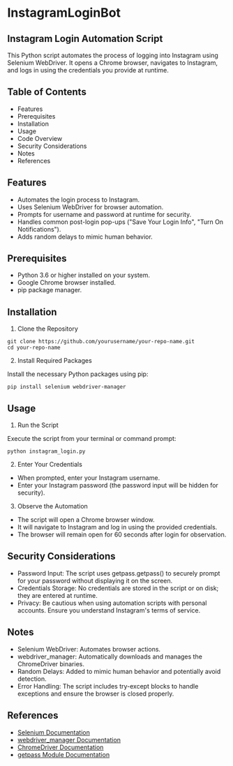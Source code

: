# InstagramLoginBot

## Instagram Login Automation Script
This Python script automates the process of logging into Instagram using Selenium WebDriver. It opens a Chrome browser, navigates to Instagram, and logs in using the credentials you provide at runtime.

## Table of Contents
* Features
* Prerequisites
* Installation
* Usage
* Code Overview
* Security Considerations
* Notes
* References

## Features
* Automates the login process to Instagram.
* Uses Selenium WebDriver for browser automation.
* Prompts for username and password at runtime for security.
* Handles common post-login pop-ups ("Save Your Login Info", "Turn On Notifications").
* Adds random delays to mimic human behavior.

## Prerequisites
* Python 3.6 or higher installed on your system.
* Google Chrome browser installed.
* pip package manager.

## Installation
1. Clone the Repository

```
git clone https://github.com/yourusername/your-repo-name.git
cd your-repo-name
```
2. Install Required Packages

Install the necessary Python packages using pip:

```
pip install selenium webdriver-manager
```
## Usage
1. Run the Script

Execute the script from your terminal or command prompt:

```
python instagram_login.py
```
2. Enter Your Credentials

*  When prompted, enter your Instagram username.
*  Enter your Instagram password (the password input will be hidden for security).

3. Observe the Automation

*  The script will open a Chrome browser window.
* It will navigate to Instagram and log in using the provided credentials.
* The browser will remain open for 60 seconds after login for observation.

## Security Considerations

* Password Input: The script uses getpass.getpass() to securely prompt for your password without displaying it on the screen.
* Credentials Storage: No credentials are stored in the script or on disk; they are entered at runtime.
* Privacy: Be cautious when using automation scripts with personal accounts. Ensure you understand Instagram's terms of service.

## Notes

* Selenium WebDriver: Automates browser actions.
* webdriver_manager: Automatically downloads and manages the ChromeDriver binaries.
* Random Delays: Added to mimic human behavior and potentially avoid detection.
* Error Handling: The script includes try-except blocks to handle exceptions and ensure the browser is closed properly.

## References

- [Selenium Documentation](https://selenium-python.readthedocs.io/)
- [webdriver_manager Documentation](https://pypi.org/project/webdriver-manager/)
- [ChromeDriver Documentation](https://sites.google.com/a/chromium.org/chromedriver/)
- [getpass Module Documentation](https://docs.python.org/3/library/getpass.html)

